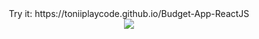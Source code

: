 <div align="center">
  Try it: https://toniiplaycode.github.io/Budget-App-ReactJS
  <br/>
  <img src="https://github.com/toniiplaycode/Budget-App-ReactJS/assets/109264891/41e09c30-c7ab-4e31-8b72-e589bcdfaa61" />
</div>
